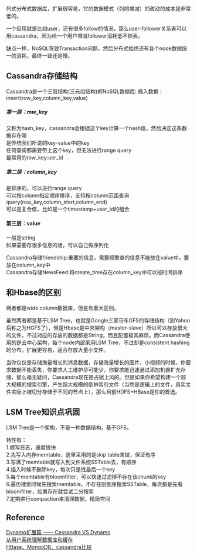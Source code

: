 列式分布式数据库，扩展很容易，它的数据模式（列的增减）的改动的成本是非常低的。

一个应用就是比如user，还有很多follow的情况，那么user-follower关系表可以用cassandra，因为给一个用户增减follower消耗低不锁表。

缺点一样，NoSQL导致Transaction问题，然后分布式始终还有各个node数据统一的消耗，最终一致还是慢。

## Cassandra存储结构
Cassandra是一个三层结构(三元组结构)的NoSQL数据库:
插入数据：insert(row_key,column_key,value)

##### 第一层：row_key
又称为hash_key，cassandra会根据这个key计算一个hash值，然后决定这条数据存在哪  
是传统我们所说的key-value中的key  
任何查询都需要带上这个key，但无法进行range query  
最常用的row_key:uer_id  
##### 第二层：column_key
是排序的，可以进行range query  
可以按column指定顺序排序，支持按column范围查询query(row_key,column_start,column_end)  
可以是复合值，比如是一个timestamp+user_id的组合  
#### 第三层：value
一般是string  
如果需要存很多信息的话，可以自己做序列化  

Cassandra存储friendship:重要的信息，需要频繁查的信息不能放在value中，要放在column_key中  
Cassandra存储NewsFeed:将create_time存在column_key中可以按时间排序  

## 和Hbase的区别
两者都是wide column数据库，但是有重大区别。

虽然两者都是基于LSM Tree，也就是Google三家马车GFS的存储结构（到Yahoo后称之为HGFS了），但是Hbase是中央架构（master-slave）所以可以存放很大的文件，不过对应的存放的数据都是String，而且配置极其麻烦。而Cassandra使用的是去中心架构，每个node内部采用LSM Tree，不过却是consistent hashing的分布，扩展更容易，适合存放大量小文件。

当你仅仅是存储海量增长的消息数据，存储海量增长的图片，小视频的时候，你要求数据不能丢失，你要求人工维护尽可能少，你要求能迅速通过添加机器扩充存储，那么毫无疑问，Cassandra现在是占据上风的。但是如果你希望构建一个超大规模的搜索引擎，产生超大规模的倒排索引文件（当然是逻辑上的文件，真实文件实际上被切分存储于不同的节点上），那么目前HDFS+HBase是你的首选。

## LSM Tree知识点巩固
LSM Tree是一个架构，不是一种数据结构。基于GFS。  

特性有：  
1.顺写日志，速度很快  
2.先写入内存memtable，这里采用的是skip table来做，保证有序  
3.写满了memtable就写入到文件系统SSTable去，有顺序  
4.插入时候不删除key，每次只是找最后一个key  
5.每个memtable有bloomfilter，可以快速过滤掉不存在该chunk的key  
6.遍历搜索时候先搜索memtable，不存在则倒序搜索SSTable，每次都是先看bloomfilter，如果存在就尝试二分搜索  
7.定期进行compaction来清理数据，精简空间  

## Reference
[Dynamo扩展篇 —— Cassandra VS Dynamo](http://systemdesigns.blogspot.com/2016/01/cassandra-vs-dynamo.html)  
[从用户系统理解数据库和缓存](https://marian5211.github.io/2018/01/30/%E3%80%90%E4%B9%9D%E7%AB%A0%E7%B3%BB%E7%BB%9F%E8%AE%BE%E8%AE%A1%E3%80%91%E4%BB%8E%E7%94%A8%E6%88%B7%E7%B3%BB%E7%BB%9F%E7%90%86%E8%A7%A3%E6%95%B0%E6%8D%AE%E5%BA%93%E5%92%8C%E7%BC%93%E5%AD%98/)  
[HBase、MongoDB、cassandra比较](https://www.cnblogs.com/yanduanduan/p/10563678.html)  

